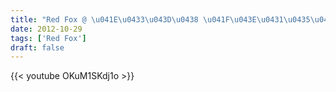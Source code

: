 ```yaml
---
title: "Red Fox @ \u041E\u0433\u043D\u0438 \u041F\u043E\u0431\u0435\u0434\u044B '12"
date: 2012-10-29
tags: ['Red Fox']
draft: false
---
```

{{< youtube OKuM1SKdj1o >}}
